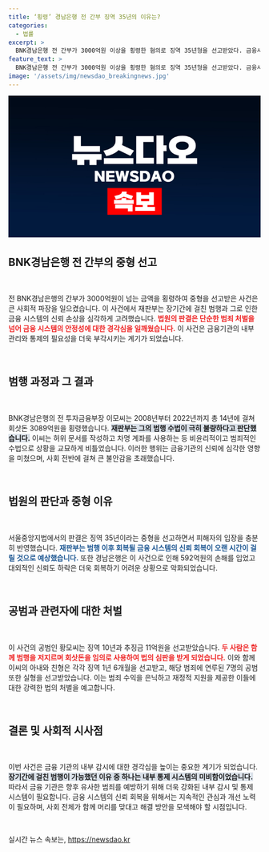 ```yaml
---
title: ‘횡령’ 경남은행 전 간부 징역 35년의 이유는?
categories:
  - 법률
excerpt: >
  BNK경남은행 전 간부가 3000억원 이상을 횡령한 혐의로 징역 35년형을 선고받았다. 금융시스템 신뢰가 무너지며 피해 복구는 불가능하다고 법원이 경고했다. 이들의 범죄는 무려 14년간 이어졌고, 사문서 위조와 차명계좌 사용 등 수법이 저열해 충격을 주고 있다.
feature_text: >
  BNK경남은행 전 간부가 3000억원 이상을 횡령한 혐의로 징역 35년형을 선고받았다. 금융시스템 신뢰가 무너지며 피해 복구는 불가능하다고 법원이 경고했다. 이들의 범죄는 무려 14년간 이어졌고, 사문서 위조와 차명계좌 사용 등 수법이 저열해 충격을 주고 있다.
image: '/assets/img/newsdao_breakingnews.jpg'
---
```


<p><img src="/assets/img/newsdao_breakingnews.jpg" alt="bookingtag 속보" /></p>

<h2 data-ke-size="size26">BNK경남은행 전 간부의 중형 선고</h2>

<p data-ke-size="size16">&nbsp;</p>

<p>전 BNK경남은행의 간부가 3000억원이 넘는 금액을 횡령하여 중형을 선고받은 사건은 큰 사회적 파장을 일으켰습니다. 이 사건에서 재판부는 장기간에 걸친 범행과 그로 인한 금융 시스템의 신뢰 손상을 심각하게 고려했습니다. <b><span style="color: #ee2323;">법원의 판결은 단순한 범죄 처벌을 넘어 금융 시스템의 안정성에 대한 경각심을 일깨웠습니다.</span></b> 이 사건은 금융기관의 내부 관리와 통제의 필요성을 더욱 부각시키는 계기가 되었습니다. </p>

<p data-ke-size="size16">&nbsp;</p>

<h2 data-ke-size="size26">범행 과정과 그 결과</h2>

<p data-ke-size="size16">&nbsp;</p>

<p>BNK경남은행의 전 투자금융부장 이모씨는 2008년부터 2022년까지 총 14년에 걸쳐 회삿돈 3089억원을 횡령했습니다. <b><span style="background-color: #21538527;">재판부는 그의 범행 수법이 극히 불량하다고 판단했습니다.</span></b> 이씨는 허위 문서를 작성하고 차명 계좌를 사용하는 등 비윤리적이고 범죄적인 수법으로 상황을 교묘하게 비틀었습니다. 이러한 행위는 금융기관의 신뢰에 심각한 영향을 미쳤으며, 사회 전반에 걸쳐 큰 불안감을 초래했습니다.</p>

<p data-ke-size="size16">&nbsp;</p>

<h2 data-ke-size="size26">법원의 판단과 중형 이유</h2>

<p data-ke-size="size16">&nbsp;</p>

<p>서울중앙지법에서의 판결은 징역 35년이라는 중형을 선고하면서 피해자의 입장을 충분히 반영했습니다. <b><span style="color: #1a5490;">재판부는 범행 이후 회복될 금융 시스템의 신뢰 회복이 오랜 시간이 걸릴 것으로 예상했습니다.</span></b> 또한 경남은행은 이 사건으로 인해 592억원의 손해를 입었고 대외적인 신뢰도 하락은 더욱 회복하기 어려운 상황으로 악화되었습니다.</p>

<p data-ke-size="size16">&nbsp;</p>

<h2 data-ke-size="size26">공범과 관련자에 대한 처벌</h2>

<p data-ke-size="size16">&nbsp;</p>

<p>이 사건의 공범인 황모씨는 징역 10년과 추징금 11억원을 선고받았습니다. <b><span style="color: #ee2323;">두 사람은 함께 범행을 저지르며 회삿돈을 임의로 사용하여 법의 심판을 받게 되었습니다.</span></b> 이와 함께 이씨의 아내와 친형은 각각 징역 1년 6개월을 선고받고, 해당 범죄에 연루된 7명의 공범 또한 실형을 선고받았습니다. 이는 범죄 수익을 은닉하고 재정적 지원을 제공한 이들에 대한 강력한 법의 처벌을 예고합니다. </p>

<p data-ke-size="size16">&nbsp;</p>

<h2 data-ke-size="size26">결론 및 사회적 시사점</h2>

<p data-ke-size="size16">&nbsp;</p>

<p>이번 사건은 금융 기관의 내부 감시에 대한 경각심을 높이는 중요한 계기가 되었습니다. <b><span style="background-color: #21538527;">장기간에 걸친 범행이 가능했던 이유 중 하나는 내부 통제 시스템의 미비함이었습니다.</span></b> 따라서 금융 기관은 향후 유사한 범죄를 예방하기 위해 더욱 강화된 내부 감시 및 통제 시스템이 필요합니다. 금융 시스템의 신뢰 회복을 위해서는 지속적인 관심과 개선 노력이 필요하며, 사회 전체가 함께 머리를 맞대고 해결 방안을 모색해야 할 시점입니다. </p>

<p data-ke-size="size16">&nbsp;</p>
실시간 뉴스 속보는, <a href="https://newsdao.kr" rel="dofollow">https://newsdao.kr</a>


